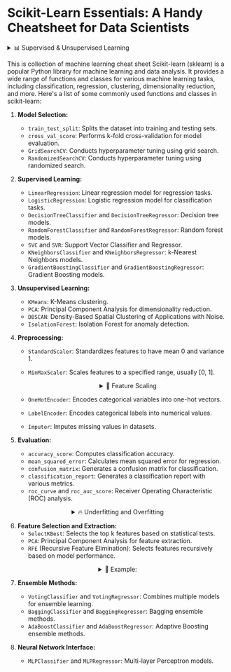 # Scikit-Learn Essentials: A Handy Cheatsheet for Data Scientists

<details>
   <summary>📊 Supervised & Unsupervised Learning </summary>
<br>
   
### Algoritma Supervised Learning:

1. **Regresi Linear:**
   - **Penjelasan Singkat:** Digunakan untuk memprediksi nilai kontinu berdasarkan satu atau lebih variabel prediktor.
   - **Contoh:** Prediksi harga rumah berdasarkan jumlah kamar tidur.

2. **Regresi Logistik:**
   - **Penjelasan Singkat:** Digunakan untuk masalah klasifikasi biner, memprediksi probabilitas sebuah instance termasuk ke dalam suatu kelas.
   - **Contoh:** Prediksi apakah email adalah spam atau bukan.

3. **Decision Trees:**
   - **Penjelasan Singkat:** Membangun struktur pohon untuk membuat keputusan berdasarkan nilai-nilai fitur.
   - **Contoh:** Prediksi apakah seseorang akan membeli produk berdasarkan faktor seperti usia, pendapatan, dan preferensi.

4. **Random Forest:**
   - **Penjelasan Singkat:** Metode ensemble yang menggunakan beberapa pohon keputusan untuk meningkatkan akurasi dan generalisasi.
   - **Contoh:** Klasifikasi gambar berdasarkan fitur-fitur visual.

5. **SVM (Support Vector Machines):**
   - **Penjelasan Singkat:** Digunakan untuk klasifikasi dan regresi, memisahkan titik data ke dalam kelas-kelas yang berbeda.
   - **Contoh:** Klasifikasi dokumen ke dalam kategori berdasarkan isinya.

### Algoritma Unsupervised Learning:

1. **K-Means Clustering:**
   - **Penjelasan Singkat:** Membagi titik data ke dalam k kluster berdasarkan kesamaan.
   - **Contoh:** Pengelompokan pelanggan berdasarkan pola pembelian.

2. **Hierarchical Clustering:**
   - **Penjelasan Singkat:** Membuat struktur pohon kluster untuk memahami hubungan hierarki dalam data.
   - **Contoh:** Pengelompokan spesies tumbuhan berdasarkan kesamaan morfologi.

3. **DBSCAN (Density-Based Spatial Clustering of Applications with Noise):**
   - **Penjelasan Singkat:** Mengelompokkan titik data berdasarkan kerapatan, cocok untuk data dengan bentuk yang tidak teratur.
   - **Contoh:** Mengidentifikasi anomali dalam pola kredit pelanggan.

4. **PCA (Principal Component Analysis):**
   - **Penjelasan Singkat:** Mengurangi dimensi data sambil mempertahankan sebagian besar variabilitas.
   - **Contoh:** Reduksi dimensi pada citra wajah untuk analisis ekspresi.

5. **Apriori Algorithm:**
   - **Penjelasan Singkat:** Digunakan untuk pembelajaran aturan asosiasi dalam data mining.
   - **Contoh:** Mengidentifikasi pola pembelian yang sering muncul, seperti pembelian roti jika pembeli juga membeli mentega.

Ini hanyalah gambaran singkat, dan setiap algoritma memiliki lebih banyak nuansa dan penerapan yang lebih mendalam. Pilihan algoritma tergantung pada jenis data dan masalah yang dihadapi.
</details>



This is collection of machine learning cheat sheet 
Scikit-learn (sklearn) is a popular Python library for machine learning and data analysis. It provides a wide range of functions and classes for various machine learning tasks, including classification, regression, clustering, dimensionality reduction, and more. Here's a list of some commonly used functions and classes in scikit-learn:

1. **Model Selection:**
   - `train_test_split`: Splits the dataset into training and testing sets.
   - `cross_val_score`: Performs k-fold cross-validation for model evaluation.
   - `GridSearchCV`: Conducts hyperparameter tuning using grid search.
   - `RandomizedSearchCV`: Conducts hyperparameter tuning using randomized search.

2. **Supervised Learning:**
   - `LinearRegression`: Linear regression model for regression tasks.
   - `LogisticRegression`: Logistic regression model for classification tasks.
   - `DecisionTreeClassifier` and `DecisionTreeRegressor`: Decision tree models.
   - `RandomForestClassifier` and `RandomForestRegressor`: Random forest models.
   - `SVC` and `SVR`: Support Vector Classifier and Regressor.
   - `KNeighborsClassifier` and `KNeighborsRegressor`: k-Nearest Neighbors models.
   - `GradientBoostingClassifier` and `GradientBoostingRegressor`: Gradient Boosting models.

3. **Unsupervised Learning:**
   - `KMeans`: K-Means clustering.
   - `PCA`: Principal Component Analysis for dimensionality reduction.
   - `DBSCAN`: Density-Based Spatial Clustering of Applications with Noise.
   - `IsolationForest`: Isolation Forest for anomaly detection.

4. **Preprocessing:**
   - `StandardScaler`: Standardizes features to have mean 0 and variance 1.
   - `MinMaxScaler`: Scales features to a specified range, usually [0, 1].
      <details align="center">
        <summary>📐 Feature Scaling</summary>
        <br>
         
       ![feature scaling](https://github.com/Data-Portofolio/Scikit-Learn-Essentials-A-Handy-Cheatsheet-for-Data-Scientists/assets/133883292/1f4caa61-d53e-458b-89df-246404b81dc2)

   - `OneHotEncoder`: Encodes categorical variables into one-hot vectors.
   - `LabelEncoder`: Encodes categorical labels into numerical values.
   - `Imputer`: Imputes missing values in datasets.

5. **Evaluation:**
   - `accuracy_score`: Computes classification accuracy.
   - `mean_squared_error`: Calculates mean squared error for regression.
   - `confusion_matrix`: Generates a confusion matrix for classification.
   - `classification_report`: Generates a classification report with various metrics.
   - `roc_curve` and `roc_auc_score`: Receiver Operating Characteristic (ROC) analysis.
<details align='center'>
      <summary>🔥 Underfitting and Overfitting </summary>
   
### Underfitting and Overfitting Explanation with Bias and Variance

## Underfitting:

1. **Brief Explanation:**
   - Occurs when the model is too simple to understand patterns in the training data.
   - The model fails to capture the complexity of the data effectively.

2. **Characteristics:**
   - Low performance on training data.
   - Low performance on testing data (poor generalization).
   - The model cannot predict new data well.

3. **Handling:**
   - Increase the complexity of the model.
   - Add more relevant features.
   - Use a more sophisticated model.

4. **Bias:**
   - High bias indicates that the model is too simple and cannot represent the underlying patterns in the data.

## Overfitting

1. **Brief Explanation:**
   - Occurs when the model is too complex and "memorizes" the training data, including irrelevant noise and variability.
   - The model over-adapts to the training data.

2. **Characteristics:**
   - High performance on training data.
   - Low performance on testing data (poor generalization).
   - The model is too sensitive to random variability in the data.

3. **Handling:**
   - Reduce the complexity of the model.
   - Use fewer or more relevant features.
   - Apply regularization techniques.
   - Collect more training data if possible.

4. **Variance:**
   - High variance indicates that the model is too sensitive to the training data and does not generalize well to new data.

## Comparison

- **Underfitting vs. Overfitting:**
  - Underfitting occurs when the model is too simple.
  - Overfitting occurs when the model is too complex.
  - The goal is to strike a balance to create a model that can provide good predictions on new data (generalization).

- **Bias and Variance Trade-off:**
  - The bias-variance trade-off is a fundamental concept in machine learning, emphasizing the need to balance simplicity (bias) and flexibility (variance) for optimal model performance.

- **Learning Curve:**
  - The learning curve is used to understand whether the model tends to experience underfitting or overfitting.
  - By monitoring the model's performance on both training and testing data over time, we can identify the point where the model achieves the best balance.

Understanding and addressing bias and variance issues are crucial in developing reliable and robust models. The best approach varies depending on the type of data and the machine learning task at hand.

---

### Terjemahan ke Bahasa Inggris:

### Underfitting and Overfitting Explanation with Bias and Variance:

### Underfitting:

1. **Penjelasan Singkat:**
   - Terjadi ketika model terlalu sederhana untuk memahami pola dalam data pelatihan.
   - Model gagal menangkap kompleksitas data dengan efektif.

2. **Ciri-ciri:**
   - Performa rendah pada data pelatihan.
   - Performa rendah pada data pengujian (generalisasi buruk).
   - Model tidak dapat memprediksi data baru dengan baik.

3. **Penanganan:**
   - Tingkatkan kompleksitas model.
   - Tambahkan fitur-fitur yang lebih relevan.
   - Gunakan model yang lebih canggih.

4. **Bias:**
   - Bias tinggi menunjukkan bahwa model terlalu sederhana dan tidak dapat merepresentasikan pola yang mendasari dalam data.

### Overfitting:

1. **Penjelasan Singkat:**
   - Terjadi ketika model terlalu kompleks dan "menghafal" data pelatihan, termasuk noise dan variabilitas yang tidak relevan.
   - Model terlalu beradaptasi dengan data pelatihan.

2. **Ciri-ciri:**
   - Performa tinggi pada data pelatihan.
   - Performa rendah pada data pengujian (generalisasi buruk).
   - Model terlalu peka terhadap variabilitas acak dalam data.

3. **Penanganan:**
   - Kurangi kompleksitas model.
   - Gunakan lebih sedikit atau lebih banyak fitur yang relevan.
   - Terapkan teknik regularisasi.
   - Kumpulkan lebih banyak data pelatihan jika memungkinkan.

4. **Varians:**
   - Varian tinggi menunjukkan bahwa model terlalu peka terhadap data pelatihan dan tidak generalisasi dengan baik ke data baru.

### Perbandingan:

- **Underfitting vs. Overfitting:**
  - Underfitting terjadi ketika model terlalu sederhana.
  - Overfitting terjadi ketika model terlalu kompleks.
  - Tujuan adalah mencapai keseimbangan untuk menciptakan model yang dapat memberikan prediksi yang baik pada data baru (generalisasi).

- **Keseimbangan Bias dan Varian:**
  - Keseimbangan bias-variansa adalah konsep dasar dalam pembelajaran mesin, menekankan perlunya seimbang antara kesederhanaan (bias) dan fleksibilitas (varians) untuk kinerja model yang optimal.

- **Kurva Pembelajaran:**
  - Kurva pembelajaran digunakan untuk memahami apakah model cenderung mengalami underfitting atau overfitting.
  - Dengan memonitor performa model pada data pelatihan dan pengujian seiring waktu, kita dapat mengidentifikasi titik di mana model mencapai keseimbangan terbaik.

Memahami dan menangani masalah bias dan varian sangat penting dalam pengembangan model yang andal dan kokoh. Pendekatan terbaik bervariasi tergantung pada jenis data dan tugas pembelajaran mesin yang dihadapi.
</details>

6. **Feature Selection and Extraction:**
   - `SelectKBest`: Selects the top k features based on statistical tests.
   - `PCA`: Principal Component Analysis for feature extraction.
   - `RFE` (Recursive Feature Elimination): Selects features recursively based on model performance.

 <details align='center'>
    <summary>🏹 Example:
       </summary>
       <br>
    
 ```python
import numpy as np
from sklearn.datasets import load_iris
from sklearn.feature_selection import SelectKBest, SelectPercentile, VarianceThreshold, RFE, SelectFromModel
from sklearn.ensemble import RandomForestClassifier
from sklearn.model_selection import train_test_split
from sklearn.preprocessing import StandardScaler
from sklearn.metrics import accuracy_score
from sklearn.svm import SVC

# Load iris dataset as an example
data = load_iris()
X, y = data.data, data.target

# Split the data into training and testing sets
X_train, X_test, y_train, y_test = train_test_split(X, y, test_size=0.2, random_state=42)

# Standardize the features (optional but can be beneficial for some methods)
scaler = StandardScaler()
X_train = scaler.fit_transform(X_train)
X_test = scaler.transform(X_test)

# 1. SelectKBest: Select the top k features based on univariate statistical tests
k_best_selector = SelectKBest(k=2)
X_train_kbest = k_best_selector.fit_transform(X_train, y_train)
X_test_kbest = k_best_selector.transform(X_test)

# 2. SelectPercentile: Select the top features based on a percentile of the highest scores
percentile_selector = SelectPercentile(percentile=50)
X_train_percentile = percentile_selector.fit_transform(X_train, y_train)
X_test_percentile = percentile_selector.transform(X_test)

# 3. VarianceThreshold: Remove low-variance features
variance_threshold_selector = VarianceThreshold(threshold=0.1)
X_train_variance = variance_threshold_selector.fit_transform(X_train)
X_test_variance = variance_threshold_selector.transform(X_test)

# 4. RFE (Recursive Feature Elimination): Recursively removes the least important features
# Using a support vector machine (SVM) as the base estimator
svm = SVC(kernel="linear")
rfe_selector = RFE(estimator=svm, n_features_to_select=2)
X_train_rfe = rfe_selector.fit_transform(X_train, y_train)
X_test_rfe = rfe_selector.transform(X_test)

# 5. SelectFromModel: Select features based on importance weights from a fitted model
# Using a random forest classifier as the base estimator
rf_model = RandomForestClassifier(n_estimators=100, random_state=42)
sfm_selector = SelectFromModel(estimator=rf_model, threshold="mean")
X_train_sfm = sfm_selector.fit_transform(X_train, y_train)
X_test_sfm = sfm_selector.transform(X_test)

# Example: Train and evaluate a classifier on the selected features
def train_and_evaluate(X_train, X_test, y_train, y_test):
    clf = RandomForestClassifier(n_estimators=100, random_state=42)
    clf.fit(X_train, y_train)
    y_pred = clf.predict(X_test)
    accuracy = accuracy_score(y_test, y_pred)
    return accuracy

# Evaluate classifiers on different feature sets
accuracy_kbest = train_and_evaluate(X_train_kbest, X_test_kbest, y_train, y_test)
accuracy_percentile = train_and_evaluate(X_train_percentile, X_test_percentile, y_train, y_test)
accuracy_variance = train_and_evaluate(X_train_variance, X_test_variance, y_train, y_test)
accuracy_rfe = train_and_evaluate(X_train_rfe, X_test_rfe, y_train, y_test)
accuracy_sfm = train_and_evaluate(X_train_sfm, X_test_sfm, y_train, y_test)

# Print accuracies
print("Accuracy (SelectKBest):", accuracy_kbest)
print("Accuracy (SelectPercentile):", accuracy_percentile)
print("Accuracy (VarianceThreshold):", accuracy_variance)
print("Accuracy (RFE):", accuracy_rfe)
print("Accuracy (SelectFromModel):", accuracy_sfm)
```

   ![image](https://github.com/Data-Portofolio/Scikit-Learn-Essentials-A-Handy-Cheatsheet-for-Data-Scientists/assets/133883292/310324e8-ee8c-4462-8d49-815de8fda267)
</details>

7. **Ensemble Methods:**
   - `VotingClassifier` and `VotingRegressor`: Combines multiple models for ensemble learning.
   - `BaggingClassifier` and `BaggingRegressor`: Bagging ensemble methods.
   - `AdaBoostClassifier` and `AdaBoostRegressor`: Adaptive Boosting ensemble methods.

8. **Neural Network Interface:**
   - `MLPClassifier` and `MLPRegressor`: Multi-layer Perceptron models.


